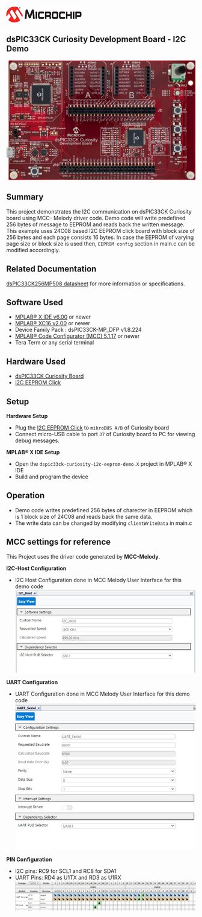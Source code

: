 ![image](images/microchip.jpg)

## dsPIC33CK Curiosity Development Board - I2C Demo

![Board](images/board.jpg)

## Summary

This project demonstrates the I2C communication on dsPIC33CK Curiosity board using MCC- Melody driver code. Demo code will write predefined 256 bytes of message to EEPROM and reads back the written message. This example uses 24C08 based I2C EEPROM click board with block size of 256 bytes and each page consists 16 bytes. In case the EEPROM of varying page size or block size is used then, `EEPROM config` section in main.c can be modified accordingly.

## Related Documentation

[dsPIC33CK256MP508 datasheet](https://www.microchip.com/dsPIC33CK256MP508) for more information or specifications.

## Software Used

- [MPLAB® X IDE v6.00](https://www.microchip.com/mplabx) or newer
- [MPLAB® XC16 v2.00](https://www.microchip.com/xc16) or newer
- Device Family Pack : dsPIC33CK-MP_DFP v1.8.224
- [MPLAB® Code Configurator (MCC) 5.1.17](https://www.microchip.com/mcc) or newer
- Tera Term or any serial terminal

## Hardware Used

- [dsPIC33CK Curiosity Board](https://www.microchip.com/dm330030)
- [I2C EEPROM Click](https://www.mikroe.com/eeprom-click)

## Setup

**Hardware Setup**

- Plug the [I2C EEPROM Click](https://www.mikroe.com/eeprom-click) to `mikroBUS A/B` of Curiosity board
- Connect micro-USB cable to port `J7` of Curiosity board to PC for viewing debug messages.

**MPLAB® X IDE Setup**

- Open the `dspic33ck-curiosity-i2c-eeprom-demo.X` project in MPLAB® X IDE
- Build and program the device

## Operation

- Demo code writes predefined 256 bytes of charecter in EEPROM which is 1 block size of 24C08 and reads back the same data.
- The write data can be changed by modifying `clientWriteData` in main.c

## MCC settings for reference

This Project uses the driver code generated by **MCC-Melody**.

**I2C-Host Configuration**

- I2C Host Configuration done in MCC Melody User Interface for this demo code<br>
  ![custom name](images/i2c.jpg)

**UART Configuration**

- UART Configuration done in MCC Melody User Interface for this demo code <br>
  ![uart settings](images/uart.jpg)

**PIN Configuration**

- I2C pins: RC9 for SCL1 and RC8 for SDA1
- UART Pins: RD4 as U1TX and RD3 as U1RX<br>
  ![pin selection](images/pins.jpg)
